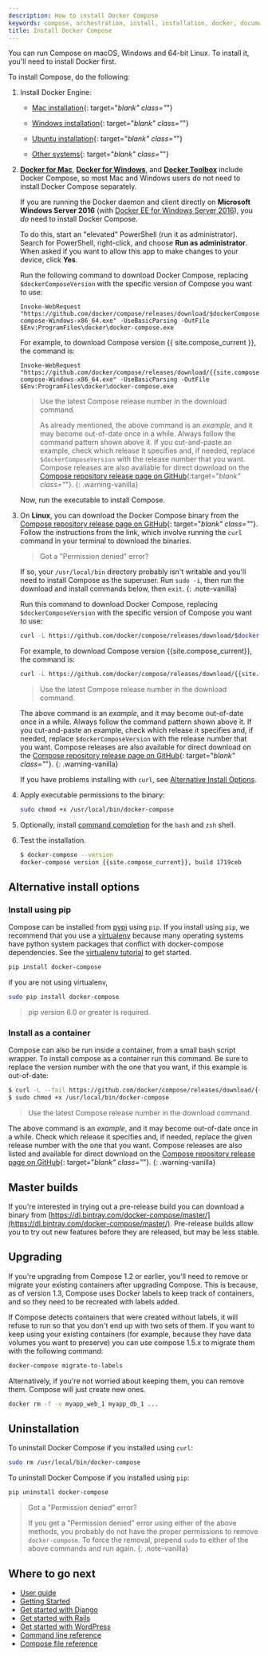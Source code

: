 ```yaml
---
description: How to install Docker Compose
keywords: compose, orchestration, install, installation, docker, documentation
title: Install Docker Compose
---
```


You can run Compose on macOS, Windows and 64-bit Linux. To install it, you'll need to install Docker first.

To install Compose, do the following:

1.  Install Docker Engine:

    * [Mac installation](/docker-for-mac/index.md){: target="_blank" class="_"}

    * [Windows installation](/docker-for-windows/index.md){: target="_blank" class="_"}

    * [Ubuntu installation](/engine/installation/linux/ubuntu.md){: target="_blank" class="_"}

    * [Other systems](/engine/installation/index.md){: target="_blank" class="_"}

2.  **[Docker for Mac](/docker-for-mac/install.md)**, **[Docker for Windows](/docker-for-windows/install.md)**, and **[Docker Toolbox](/toolbox/overview.md)** include Docker Compose, so most Mac and Windows users do not need to install Docker Compose separately.

    If you are running the Docker daemon and client directly on
    **Microsoft Windows Server 2016** (with [Docker EE for Windows Server 2016](/docker-ee-for-windows/install.md)), you _do_ need to install Docker Compose.

    To do this, start an "elevated" PowerShell (run it as administrator). Search
    for PowerShell, right-click, and choose **Run as administrator**. When asked
    if you want to allow this app to make changes to your device, click **Yes**.

    Run the following command to download Docker Compose, replacing
`$dockerComposeVersion` with the specific version of Compose you want to use:

    ```none
    Invoke-WebRequest "https://github.com/docker/compose/releases/download/$dockerComposeVersion/docker-compose-Windows-x86_64.exe" -UseBasicParsing -OutFile $Env:ProgramFiles\docker\docker-compose.exe
    ```

    For example, to download Compose version {{ site.compose_current }}, the command is:

    ```none
    Invoke-WebRequest "https://github.com/docker/compose/releases/download/{{site.compose_current}}/docker-compose-Windows-x86_64.exe" -UseBasicParsing -OutFile $Env:ProgramFiles\docker\docker-compose.exe
    ```
    > <span><i class="glyphicon glyphicon-exclamation-sign"></i> Use the
    latest Compose release number in the download command.
    >
    > As already mentioned, the above command is an _example_, and
    it may become out-of-date once in a while. Always follow the
    command pattern shown above it. If you cut-and-paste an example,
    check which release it specifies and, if needed, replace `$dockerComposeVersion` with the release number that you want.
    Compose releases are also available for direct download on
    the [Compose repository release page on GitHub](https://github.com/docker/compose/releases){:target="_blank" class="_"}.
    {: .warning-vanilla}

    Now, run the executable to install Compose.

3.  On **Linux**, you can download the Docker Compose binary from the
    [Compose repository release page on GitHub](https://github.com/docker/compose/releases){: target="_blank" class="_"}.
    Follow the instructions from the link, which involve running the `curl` command in your terminal to download the binaries.

    > <span><i class="glyphicon glyphicon-ok-sign"></i> Got a "Permission denied" error?
    >
    If so, your `/usr/local/bin` directory probably isn't writable and
    you'll need to install Compose as the superuser. Run `sudo -i`, then
    run the download and install commands below, then `exit`.
    {: .note-vanilla}


    Run this command to download Docker Compose, replacing
`$dockerComposeVersion` with the specific version of Compose you want to use:

    ```bash
    curl -L https://github.com/docker/compose/releases/download/$dockerComposeVersion/docker-compose-`uname -s`-`uname -m` > /usr/local/bin/docker-compose
    ```

    For example, to download Compose version {{site.compose_current}}, the command is:

    ```bash
    curl -L https://github.com/docker/compose/releases/download/{{site.compose_current}}/docker-compose-`uname -s`-`uname -m` > /usr/local/bin/docker-compose
    ```

    > <span><i class="glyphicon glyphicon-exclamation-sign"></i> Use the
    latest Compose release number in the download command.
    >
    The above command is an _example_, and it may become out-of-date once
    in a while. Always follow the command pattern shown above it. If
    you cut-and-paste an example, check which release it specifies and,
    if needed, replace `$dockerComposeVersion` with the release number that
    you want. Compose releases are also available for direct download on
    the [Compose repository release page on GitHub](https://github.com/docker/compose/releases){: target="_blank"
class="_"}.
    {: .warning-vanilla}

    If you have problems installing with `curl`, see
    [Alternative Install Options](install.md#alternative-install-options).

5.  Apply executable permissions to the binary:

    ```bash
    sudo chmod +x /usr/local/bin/docker-compose
    ```

6.  Optionally, install [command completion](completion.md) for the
    `bash` and `zsh` shell.

7.  Test the installation.

    ```bash
    $ docker-compose --version
    docker-compose version {{site.compose_current}}, build 1719ceb
    ```

## Alternative install options

### Install using pip

Compose can be installed from [pypi](https://pypi.python.org/pypi/docker-compose)
using `pip`. If you install using `pip`, we recommend that you use a
[virtualenv](https://virtualenv.pypa.io/en/latest/) because many operating systems
have python system packages that conflict with docker-compose dependencies. See
the [virtualenv tutorial](http://docs.python-guide.org/en/latest/dev/virtualenvs/)
to get started.

```bash
pip install docker-compose
```
if you are not using virtualenv,

```bash
sudo pip install docker-compose
```

> <span><i class="glyphicon glyphicon-ok-sign"></i> pip version 6.0 or greater is required.

### Install as a container

Compose can also be run inside a container, from a small bash script wrapper.
To install compose as a container run this command. Be sure to replace the version number with the one that you want, if this example is out-of-date:

```bash
$ curl -L --fail https://github.com/docker/compose/releases/download/{{site.compose_current}}/run.sh > /usr/local/bin/docker-compose
$ sudo chmod +x /usr/local/bin/docker-compose
```

> <span><i class="glyphicon glyphicon-exclamation-sign"></i> Use the
latest Compose release number in the download command.
>
The above command is an _example_, and it may become out-of-date once in a
while. Check which release it specifies and, if needed, replace the given
release number with the one that you want. Compose releases are also listed and
available for direct download on the [Compose repository release page on
GitHub](https://github.com/docker/compose/releases){: target="_blank"
class="_"}.
{: .warning-vanilla}

## Master builds

If you're interested in trying out a pre-release build you can download a
binary from
[https://dl.bintray.com/docker-compose/master/](https://dl.bintray.com/docker-compose/master/).
Pre-release builds allow you to try out new features before they are released,
but may be less stable.


## Upgrading

If you're upgrading from Compose 1.2 or earlier, you'll need to remove or migrate
your existing containers after upgrading Compose. This is because, as of version
1.3, Compose uses Docker labels to keep track of containers, and so they need to
be recreated with labels added.

If Compose detects containers that were created without labels, it will refuse
to run so that you don't end up with two sets of them. If you want to keep using
your existing containers (for example, because they have data volumes you want
to preserve) you can use compose 1.5.x to migrate them with the following command:

```bash
docker-compose migrate-to-labels
```

Alternatively, if you're not worried about keeping them, you can remove them.
Compose will just create new ones.

```bash
docker rm -f -v myapp_web_1 myapp_db_1 ...
```

## Uninstallation

To uninstall Docker Compose if you installed using `curl`:

```bash
sudo rm /usr/local/bin/docker-compose
```

To uninstall Docker Compose if you installed using `pip`:

```bash
pip uninstall docker-compose
```

> <span><i class="glyphicon glyphicon-ok-sign"></i> Got a "Permission denied" error?
>
> If you get a "Permission denied" error using either of the above
> methods, you probably do not have the proper permissions to remove
> `docker-compose`. To force the removal, prepend `sudo` to either of the above
> commands and run again.
{: .note-vanilla}


## Where to go next

- [User guide](index.md)
- [Getting Started](gettingstarted.md)
- [Get started with Django](django.md)
- [Get started with Rails](rails.md)
- [Get started with WordPress](wordpress.md)
- [Command line reference](/compose/reference/index.md)
- [Compose file reference](compose-file.md)
